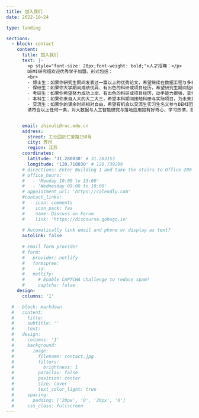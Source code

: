 ```yaml
---
title: 加入我们
date: 2022-10-24

type: landing

sections:
  - block: contact
    content:
      title: 加入我们
      text: |-
        <p style="font-size: 20px;font-weight: bold;">人才招聘：</p>
        DEMI研究组欢迎优秀学子加盟。形式包括：
        <br>
        · 博士生：如果你研究生期间发表过一篇以上的优秀论文，希望继续在数据工程与多模态智能领域攻读博士学位；<br>
        · 保研生：如果你大学期间成绩优异、有出色的科研或项目经历，希望研究生期间钻研数据工程与多模态智能前沿学术问题；<br>
        · 考研生：如果你希望努力成功上岸、有出色的科研或项目经历，动手能力很强，享受解决实际问题的快乐；<br>
        · 本科生：如果你来自人大的大二大三，希望本科期间接触科研与实际项目，为未来打好基础；<br>
        · 交流生：如果你的课余时间相对自由，希望有机会以交流生实习生名义参与DEMI团队的研究；<br>
        请符合以上任何一条，对大数据与人工智能研究与落地应用抱有好奇心、学习热情，能够自我驱动，态度积极乐观，请不要犹豫，直接写邮件给DEMI团队负责人表达意愿，你会很快得到回复（约面试、面谈或是无奈委拒）。


      email: zhixuli@ruc.edu.cn
      address:
        street: 工业园区仁爱路158号
        city: 苏州
        region: 江苏
      coordinates:
        latitude: '31.280030' # 31.283153
        longitude: '120.718030' # 120.739299
      # directions: Enter Building 1 and take the stairs to Office 200 on Floor 2
      # office_hours:
      #   - 'Monday 10:00 to 13:00'
      #   - 'Wednesday 09:00 to 10:00'
      # appointment_url: 'https://calendly.com'
      #contact_links:
      #  - icon: comments
      #    icon_pack: fas
      #    name: Discuss on Forum
      #    link: 'https://discourse.gohugo.io'
    
      # Automatically link email and phone or display as text?
      autolink: false
    
      # Email form provider
      # form:
      #   provider: netlify
      #   formspree:
      #     id:
      #   netlify:
      #     # Enable CAPTCHA challenge to reduce spam?
      #     captcha: false
    design:
      columns: '1'

  # - block: markdown
  #   content:
  #     title:
  #     subtitle: ''
  #     text:
  #   design:
  #     columns: '1'
  #     background:
  #       image: 
  #         filename: contact.jpg
  #         filters:
  #           brightness: 1
  #         parallax: false
  #         position: center
  #         size: cover
  #         text_color_light: true
  #     spacing:
  #       padding: ['20px', '0', '20px', '0']
  #     css_class: fullscreen
---
```

